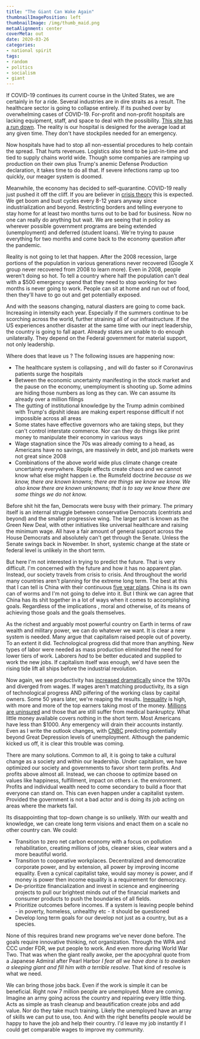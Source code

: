 ```yaml
---
title: "The Giant Can Wake Again"
thumbnailImagePosition: left
thumbnailImage: /img/thumb_maid.png
metaAlignment: center
coverMeta: out
date: 2020-03-26
categories:
- national spirit
tags:
- random
- politics
- socialism
- giant
---
```


 

If COVID-19 continues its current course in the United States, we are certainly in for a ride. Several industries are in dire straits as a result.  The healthcare sector is going to collapse entirely. If its pushed over by overwhelming cases of COVID-19.  For-profit and non-profit hospitals are lacking equipment, staff, and space to deal with the possibility.  [This site has a run down](https://www.modernhealthcare.com/providers/covid-19-poses-long-term-impact-not-profit-hospitals).  The reality is our hospital is designed for the average load at any given time.  They don't have stockpiles needed for an emergency. 

Now hospitals have had to stop all non-essential procedures to help contain the spread.  That hurts revenues.  Logistics also tend to be just-in-time and tied to supply chains world wide. Though some companies are ramping up production on their own plus Trump's anemic Defense Production declaration, it takes time to do all that.  If severe infections ramp up too quickly, our meager system is doomed.  

Meanwhile, the economy has decided to self-quarantine. COVID-19 really just pushed it off the cliff. If you are believer in [crisis theory](https://en.wikipedia.org/wiki/Crisis_theory) this is expected. We get boom and bust cycles every 8-12 years anyway since industrialization and beyond.  Restricting borders and telling everyone to stay home for at least two months turns out to be bad for business.  Now no one can really do anything but wait.  We are seeing that in policy as wherever possible government programs are being extended (unemployment) and deferred (student loans).  We're trying to pause everything for two months and come back to the economy question after the pandemic. 

Reality is not going to let that happen.  After the 2008 recession, large portions of the population in various generations never recovered (Google X group never recovered from 2008 to learn more).  Even in 2008, people weren't doing so hot.  To tell a country where half the population can't deal with a $500 emergency spend that they need to stop working for two months is never going to work.  People can sit at home and run out of food, then they'll have to go out and get potentially exposed. 

And with the seasons changing, natural diasters are going to come back. Increasing in intensity each year.  Especially if the summers continue to be scorching across the world, further straining all of our infrastructure.  If the US experiences another disaster at the same time with our inept leadership, the country is going to fall apart.  Already states are unable to do enough unilaterally. They depend on the Federal government for material support, not only leadership.

Where does that leave us ? The following issues are happening now:

 * The healthcare system is collapsing , and will do faster so if Coronavirus patients surge the hospitals
 * Between the economic uncertainty manifesting in the stock market and the pause on the economy, unemployment is shooting up.  Some admins are hiding those numbers as long as they can. We can assume its already over a million filings
 * The gutting of institutional knowledge by the Trump admin combined with Trump's dipshit ideas are making expert response difficult if not impossible across all areas
 * Some states have effective governors who are taking steps, but they can't control interstate commerce.  Nor can they do things like print money to manipulate their economy in various ways
 * Wage stagnation since the 70s was already coming to a head, as Americans have no savings, are massively in debt, and job markets were not great since 2008
 * Combinations of the above world wide plus climate change create uncertainty everywhere. Ripple effects create chaos and we cannot know what else might happen i.e. the Rumsfeld doctrine *because as we know, there are known knowns; there are things we know we know. We also know there are known unknowns; that is to say we know there are some things we do not know.*

Before shit hit the fan, Democrats were busy with their primary. The primary itself is an internal struggle between conservative Democrats (centrists and beyond) and the smaller progressive wing.  The larger part is known as the Green New Deal, with other initiatives like universal healthcare and raising the minimum wage.  All have a fair amount of general support across the House Democrats and absolutely can't get through the Senate. Unless the Senate swings back in November.  In short, systemic change at the state or federal level is unlikely in the short term.

But here I'm not interested in trying to predict the future. That is very difficult. I'm concerned with the future and how it has no apparent plan.  Instead, our society travels from crisis to crisis.  And throughout the world many countries aren't planning for the extreme long term.  The best at this that I can tell is China with their continuous [five year plans](https://en.wikipedia.org/wiki/Five-year_plans_of_China#Thirteenth_Plan_(2016%E2%80%932020)).  China is its own can of worms and I'm not going to delve into it.  But I think we can agree that China has its shit together in a lot of ways when it comes to accomplishing goals. Regardless of the implications , moral and otherwise, of its means of achieving those goals and the goals themselves.

As the richest and arguably most powerful country on Earth in terms of raw wealth and military power, we can do whatever we want. It is clear a new system is needed.  Many argue that capitalism raised people out of poverty. To an extent it did. Technological progress did that more than anything. New types of labor were needed as mass production eliminated the need for lower tiers of work.  Laborers *had* to be better educated and supplied to work the new jobs.  If capitalism itself was enough, we'd have seen the rising tide lift all ships before the industrial revolution.

Now again, we see productivity has [increased dramatically](https://www.epi.org/productivity-pay-gap/) since the 1970s and diverged from wages.  If wages aren't matching productivity, its a sign of technological progress AND pilfering of the working class by capital owners.  Some 50 years later, we're reaping the results.  [Inequality](https://www.pewresearch.org/fact-tank/2020/02/07/6-facts-about-economic-inequality-in-the-u-s/) is high, with more and more of the top earners taking most of the money.  [Millions are uninsured](https://www.census.gov/library/publications/2019/demo/p60-267.html) and those that are still suffer from medical bankruptcy.  What little money available covers nothing in the short term. Most Americans have less than $1000. Any emergency will drain their accounts instantly. Even as I write the outlook changes, with [CNBC](https://www.cnbc.com/2020/03/30/coronavirus-job-losses-could-total-47-million-unemployment-rate-of-32percent-fed-says.html) predicting potentially beyond Great Depression levels of unemployment.  Although the pandemic kicked us off, it is clear this trouble was coming.  

There are many solutions.  Common to all, it is going to take a cultural change as a society and within our leadership.  Under capitalism, we have optimized our society and governments to favor short term profits.  And profits above almost all.  Instead, we can choose to optimize based on values like happiness, fulfillment, impact on others i.e. the environment. Profits and individual wealth need to come secondary to build a floor that everyone can stand on.  This can even happen under a capitalist system. Provided the government is not a bad actor and is doing its job acting on areas where the markets fail.  

Its disappointing that top-down change is so unlikely.  With our wealth and knowledge, we can create long term visions and enact them on a scale no other country can.  We could:

* Transition to zero net carbon economy with a focus on pollution rehabilitation, creating millions of jobs, cleaner skies, clear waters and a more beautiful world. 
* Transition to cooperative workplaces. Decentralized and democratize corporate power, and by extension, all power by improving income equality.  Even a cynical capitalist take, would say money is power, and if money is power then income equality is a requirement for democracy.
* De-prioritize financialization and invest in science and engineering projects to pull our brightest minds out of the financial markets and consumer products to push the boundaries of all fields. 
* Prioritize outcomes before incomes.  If a system is leaving people behind - in poverty, homeless, unhealthy etc - it should be questioned
* Develop long term goals for our develop not just as a country, but as a species.  

None of this requires brand new programs we've never done before.  The goals require innovative thinking, not organization.  Through the WPA and CCC under FDR, we put people to work. And even more during World War Two. That was when the giant really awoke, per the apocyphral quote from a Japanese Admiral after Pearl Harbor *I fear all we have done is to awaken a sleeping giant and fill him with a terrible resolve*.  That kind of resolve is what we need. 

 We can bring those jobs back. Even if the work is simple it can be beneficial.  Right now 7 million people are unemployed. More are coming. Imagine an army going across the country and repairing every little thing.  Acts as simple as trash cleanup and beautification create jobs and add value.  Nor do they take much training. Likely the unemployed have an array of skills we can put to use, too.  And with the right benefits people would be happy to have the job and help their country.  I'd leave my job instantly if I could get comparable wages to improve my community.  

